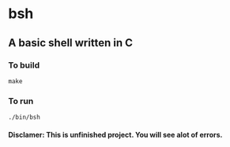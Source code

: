 # bsh
## A basic shell written in C

### To build
```
make
```
### To run
```
./bin/bsh
```


#### Disclamer: This is unfinished project. You will see alot of errors.
